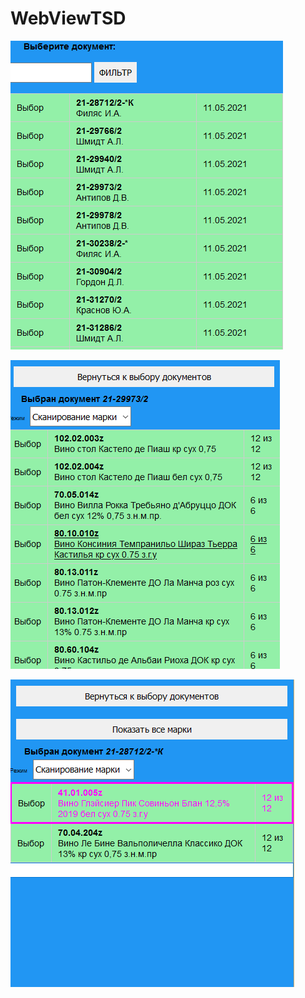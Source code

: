 # WebViewTSD

![Screenshort1](https://github.com/AstiiCoder/WebViewTSD/blob/master/Images/screen5.png)

![Screenshort1](https://github.com/AstiiCoder/WebViewTSD/blob/master/Images/screen6.png)

![Screenshort1](https://github.com/AstiiCoder/WebViewTSD/blob/master/Images/screen7.png)

